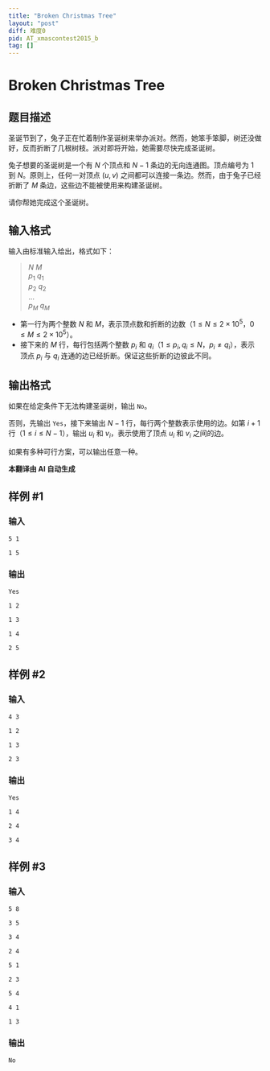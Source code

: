 ```yaml
---
title: "Broken Christmas Tree"
layout: "post"
diff: 难度0
pid: AT_xmascontest2015_b
tag: []
---
```


# Broken Christmas Tree

## 题目描述

圣诞节到了，兔子正在忙着制作圣诞树来举办派对。然而，她笨手笨脚，树还没做好，反而折断了几根树枝。派对即将开始，她需要尽快完成圣诞树。

兔子想要的圣诞树是一个有 $N$ 个顶点和 $N-1$ 条边的无向连通图。顶点编号为 $1$ 到 $N$。原则上，任何一对顶点 $(u, v)$ 之间都可以连接一条边。然而，由于兔子已经折断了 $M$ 条边，这些边不能被使用来构建圣诞树。

请你帮她完成这个圣诞树。

## 输入格式

输入由标准输入给出，格式如下：

> $N$ $M$  
> $p_1$ $q_1$  
> $p_2$ $q_2$  
> ...  
> $p_M$ $q_M$

- 第一行为两个整数 $N$ 和 $M$，表示顶点数和折断的边数（$1 \le N \le 2 \times 10^5$，$0 \le M \le 2 \times 10^5$）。
- 接下来的 $M$ 行，每行包括两个整数 $p_i$ 和 $q_i$（$1 \le p_i, q_i \le N$，$p_i \ne q_i$），表示顶点 $p_i$ 与 $q_i$ 连通的边已经折断。保证这些折断的边彼此不同。

## 输出格式

如果在给定条件下无法构建圣诞树，输出 `No`。

否则，先输出 `Yes`，接下来输出 $N-1$ 行，每行两个整数表示使用的边。如第 $i+1$ 行（$1 \le i \le N-1$），输出 $u_i$ 和 $v_i$，表示使用了顶点 $u_i$ 和 $v_i$ 之间的边。

如果有多种可行方案，可以输出任意一种。

 **本翻译由 AI 自动生成**

## 样例 #1

### 输入

```
5 1
1 5
```

### 输出

```
Yes
1 2
1 3
1 4
2 5
```

## 样例 #2

### 输入

```
4 3
1 2
1 3
2 3
```

### 输出

```
Yes
1 4
2 4
3 4
```

## 样例 #3

### 输入

```
5 8
3 5
3 4
2 4
5 1
2 3
5 4
4 1
1 3
```

### 输出

```
No
```

